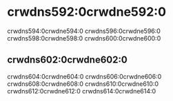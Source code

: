 <a name="data_types-string"></a>

# crwdns592:0crwdne592:0

crwdns594:0crwdne594:0 crwdns596:0crwdne596:0 crwdns598:0crwdne598:0 crwdns600:0crwdne600:0

## crwdns602:0crwdne602:0

crwdns604:0crwdne604:0 crwdns606:0crwdne606:0 crwdns608:0crwdne608:0 crwdns610:0crwdne610:0 crwdns612:0crwdne612:0 crwdns614:0crwdne614:0
